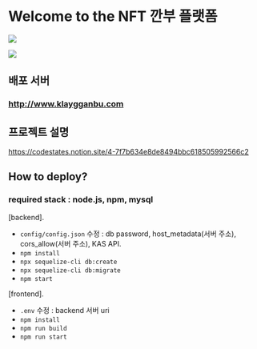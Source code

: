 # Welcome to the NFT 깐부 플랫폼
![](https://images.velog.io/images/jihonee/post/e65d331d-2831-4a5f-bad3-517804f604fa/image.png)

![](https://images-ext-2.discordapp.net/external/3biXBDBjKfwsnvnLBPvPw3M80UdJPLxTYxWAqEyaRKE/%3Ftable%3Dblock%26id%3Dadce1156-42cb-4267-b837-190acf241c2d%26width%3D2000%26userId%3D%26cache%3Dv2/https/codestates.notion.site/image/https%253A%252F%252Fs3-us-west-2.amazonaws.com%252Fsecure.notion-static.com%252Fe25621a2-2b49-48b9-875d-1ea100b0d26d%252FUntitled.jpeg?width=1247&height=936)



## 배포 서버
### http://www.klaygganbu.com

## 프로젝트 설명
https://codestates.notion.site/4-7f7b634e8de8494bbc618505992566c2

## How to deploy?
### required stack : node.js, npm, mysql

[backend]. 
- `config/config.json` 수정 : db password, host_metadata(서버 주소), cors_allow(서버 주소), KAS API. 
- `npm install`  
- `npx sequelize-cli db:create`  
- `npx sequelize-cli db:migrate`  
- `npm start`  

[frontend]. 
- `.env` 수정 : backend 서버 uri
- `npm install`
- `npm run build`
- `npm run start`

